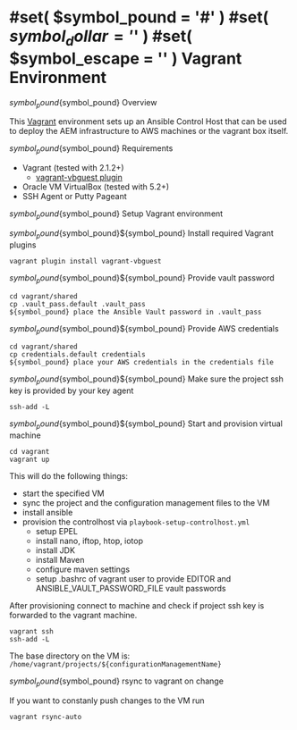#set( $symbol_pound = '#' )
#set( $symbol_dollar = '$' )
#set( $symbol_escape = '\' )
Vagrant Environment
===================

${symbol_pound}${symbol_pound} Overview

This [Vagrant][vagrant] environment sets up an Ansible Control Host that can be used to deploy the AEM infrastructure to AWS machines or the vagrant box itself.


${symbol_pound}${symbol_pound} Requirements

* Vagrant (tested with 2.1.2+)
  * [vagrant-vbguest plugin][vagrant-vbguest]
* Oracle VM VirtualBox (tested with 5.2+)
* SSH Agent or Putty Pageant


${symbol_pound}${symbol_pound} Setup Vagrant environment

${symbol_pound}${symbol_pound}${symbol_pound} Install required Vagrant
plugins

    vagrant plugin install vagrant-vbguest

${symbol_pound}${symbol_pound}${symbol_pound} Provide vault password

    cd vagrant/shared
    cp .vault_pass.default .vault_pass
    ${symbol_pound} place the Ansible Vault password in .vault_pass

${symbol_pound}${symbol_pound}${symbol_pound} Provide AWS credentials

    cd vagrant/shared
    cp credentials.default credentials
    ${symbol_pound} place your AWS credentials in the credentials file

${symbol_pound}${symbol_pound}${symbol_pound} Make sure the project ssh key is provided by your key agent

    ssh-add -L

${symbol_pound}${symbol_pound}${symbol_pound} Start and provision virtual machine

    cd vagrant
    vagrant up

This will do the following things:
* start the specified VM
* sync the project and the configuration management files to the VM
* install ansible
* provision the controlhost via `playbook-setup-controlhost.yml`
  * setup EPEL
  * install nano, iftop, htop, iotop
  * install JDK
  * install Maven
  * configure maven settings
  * setup .bashrc of vagrant user to provide EDITOR and
    ANSIBLE_VAULT_PASSWORD_FILE vault passwords

After provisioning connect to machine and check if project ssh key is
forwarded to the vagrant machine.

    vagrant ssh
    ssh-add -L

The base directory on the VM is:
`/home/vagrant/projects/${configurationManagementName}`


${symbol_pound}${symbol_pound} rsync to vagrant on change

If you want to constanly push changes to the VM run

    vagrant rsync-auto



[vagrant]: https://www.vagrantup.com/
[vagrant-vbguest]: https://github.com/dotless-de/vagrant-vbguest
